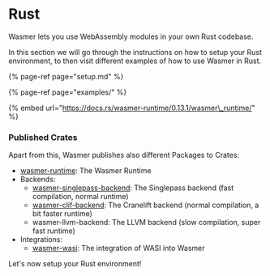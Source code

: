 # Rust

Wasmer lets you use WebAssembly modules in your own Rust codebase.

In this section we will go through the instructions on how to setup your Rust environment, to then visit different examples of how to use Wasmer in Rust.

{% page-ref page="setup.md" %}

{% page-ref page="examples/" %}

{% embed url="https://docs.rs/wasmer-runtime/0.13.1/wasmer\_runtime/" %}

### Published Crates

Apart from this, Wasmer publishes also different Packages to Crates:

* [wasmer-runtime](https://crates.io/crates/wasmer-runtime/): The Wasmer Runtime 
* Backends:
  * [wasmer-singlepass-backend](https://crates.io/crates/wasmer-singlepass-backend): The Singlepass backend \(fast compilation, normal runtime\)
  * [wasmer-clif-backend](https://crates.io/crates/wasmer-clif-backend): The Cranelift backend \(normal compilation, a bit faster runtime\)
  * wasmer-llvm-backend: The LLVM backend \(slow compilation, super fast runtime\)
* Integrations:
  * [wasmer-wasi](https://crates.io/crates/wasmer-wasi): The integration of WASI into Wasmer

Let's now setup your Rust environment!

